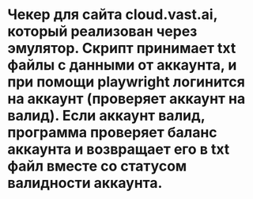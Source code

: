 # Чекер для сайта cloud.vast.ai, который реализован через эмулятор. Скрипт принимает txt файлы с данными от аккаунта, и при помощи playwright логинится на аккаунт (проверяет аккаунт на валид). Если аккаунт валид, программа проверяет баланс аккаунта и возвращает его в txt файл вместе со статусом валидности аккаунта.
